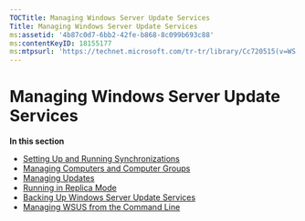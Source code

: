 ```yaml
---
TOCTitle: Managing Windows Server Update Services
Title: Managing Windows Server Update Services
ms:assetid: '4b87c0d7-6bb2-42fe-b868-8c099b693c88'
ms:contentKeyID: 18155177
ms:mtpsurl: 'https://technet.microsoft.com/tr-tr/library/Cc720515(v=WS.10)'
---
```


Managing Windows Server Update Services
=======================================

**In this section**

-   [Setting Up and Running Synchronizations](https://technet.microsoft.com/a5a006b4-24f6-49d9-bf9b-ceb05934c7ec)
-   [Managing Computers and Computer Groups](https://technet.microsoft.com/a6b97bd2-b653-49f6-ad39-070ba25003a6)
-   [Managing Updates](https://technet.microsoft.com/68fe9a5d-a0cc-4cbd-b805-d6e92c926e0e)
-   [Running in Replica Mode](https://technet.microsoft.com/d143c886-30b6-4034-80a2-182171ac8f8b)
-   [Backing Up Windows Server Update Services](https://technet.microsoft.com/c0f1a661-eb48-4156-81a2-267d846f844f)
-   [Managing WSUS from the Command Line](https://technet.microsoft.com/2686bd2b-910a-479b-961e-cea2a2028024)
